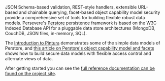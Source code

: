 <p>JSON Schema-based validation, REST-style handlers, extensible URL-based and chainable querying, facet-based object capability model security<!--more--> provide a comprehensive set of tools for building flexible robust data models. Persevere's <a href="http://github.com/kriszyp/perstore">Perstore</a> persistence framework is based on the W3C Indexed Database API for a pluggable data store architectures (MongoDB, CouchDB, JSON files, in-memory, SQL).</p>

<p>The <a href="http://www.sitepen.com/blog/2010/01/25/getting-started-with-pintura/">Introduction to Pintura</a> demonstrates some of the simple data models of Perstore, and <a href="http://www.sitepen.com/blog/2010/03/08/object-capability-model-and-facets-in-perstorepintura/">this article on Perstore's object capability model and facets</a> shows how to build secure data models with flexible access control and alternate views of data.</p>

<p>After getting started you can see the <a href="perstore/">full reference documentation can be found on the project site</a>.</p>

